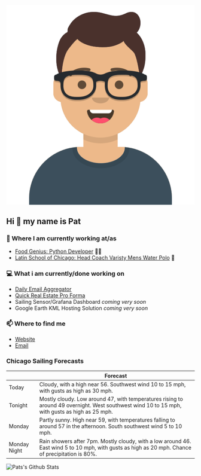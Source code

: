 [![Social banner for p-j-falconer](https://raw.githubusercontent.com/P-J-FALCONER/P-J-FALCONER/master/assets/avataaars.svg)](https://patfalconer.com/)
## Hi :wave: my name is Pat

### 💼 Where I am currently working at/as
- [Food Genius: Python Developer](https://getfoodgenius.com/) 🍔🐍
- [Latin School of Chicago: Head Coach Varisty Mens Water Polo](https://www.latinschool.org/) 🤽


### 💻 What i am currently/done working on
 - [Daily Email Aggregator](https://github.com/P-J-FALCONER/dott_daily_mail)
 - [Quick Real Estate Pro Forma](https://github.com/P-J-FALCONER/henry)
 - Sailing Sensor/Grafana Dashboard *coming very soon*
 - Google Earth KML Hosting Solution *coming very soon*

### 📫 Where to find me
 - [Website](https://patfalconer.com/)
 - [Email](mailto:patrick.j.falconer@gmail.com)


### Chicago Sailing Forecasts
|   | Forecast  |
|---|---|
| Today | Cloudy, with a high near 56. Southwest wind 10 to 15 mph, with gusts as high as 30 mph. |
| Tonight | Mostly cloudy. Low around 47, with temperatures rising to around 49 overnight. West southwest wind 10 to 15 mph, with gusts as high as 25 mph. |
| Monday | Partly sunny. High near 59, with temperatures falling to around 57 in the afternoon. South southwest wind 5 to 10 mph. |
| Monday Night | Rain showers after 7pm. Mostly cloudy, with a low around 46. East wind 5 to 10 mph, with gusts as high as 20 mph. Chance of precipitation is 80%. |

![Pats's Github Stats](https://github-readme-stats.vercel.app/api?username=p-j-falconer&show_icons=true&theme=radical)
